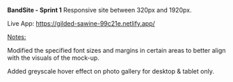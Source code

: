 <b>BandSite - Sprint 1</b>
Responsive site between 320px and 1920px.

Live App:
https://gilded-sawine-99c21e.netlify.app/

<p style="text-decoration: underline;">Notes:</p>
Modified the specified font sizes and margins in certain areas to better align with the visuals of the mock-up.

Added greyscale hover effect on photo gallery for desktop & tablet only.
